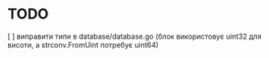 # TODO
 [ ] виправити типи в database/database.go (блок використовує uint32 для висоти, а strconv.FromUint потребує uint64)
